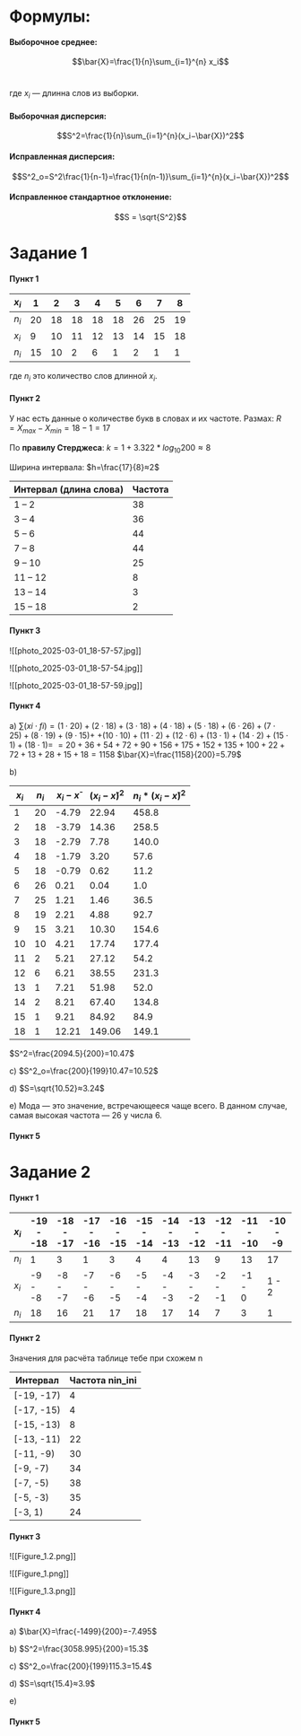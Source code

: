 # Формулы:
#### **Выборочное среднее**:
$$\bar{X}=\frac{1}{n}\sum_{i=1}^{n} x_i$$​

где $x_i$ — длинна слов из выборки.

#### **Выборочная дисперсия**:
$$S^2=\frac{1}{n}\sum_{i=1}^{n}(x_i−\bar{X})^2$$

#### **Исправленная дисперсия**:
$$S^2_о=S^2\frac{1}{n-1}=\frac{1}{n(n-1)}\sum_{i=1}^{n}(x_i−\bar{X})^2$$

#### **Исправленное стандартное отклонение**:
$$S = \sqrt{S^2}$$
# Задание 1
#### Пункт 1

| $x_i$ | 1   | 2   | 3   | 4   | 5   | 6   | 7   | 8   |
| ----- | --- | --- | --- | --- | --- | --- | --- | --- |
| $n_i$ | 20  | 18  | 18  | 18  | 18  | 26  | 25  | 19  |
| $x_i$ | 9   | 10  | 11  | 12  | 13  | 14  | 15  | 18  |
| $n_i$ | 15  | 10  | 2   | 6   | 1   | 2   | 1   | 1   |
где $n_i$ это количество слов длинной $x_i$.

#### Пункт 2
У нас есть данные о количестве букв в словах и их частоте. Размах:
	$R=X_{max}⁡−X_{min}⁡=18−1=17$

По **правилу Стерджеса**:
	$k=1+3.322*log⁡_{10}200≈8$
	
Ширина интервала:
	$h=\frac{17}{8}≈2$

| Интервал (длина слова) | Частота |
| ---------------------- | ------- |
| 1 – 2                  | 38      |
| 3 – 4                  | 36      |
| 5 – 6                  | 44      |
| 7 – 8                  | 44      |
| 9 – 10                 | 25      |
| 11 – 12                | 8       |
| 13 – 14                | 3       |
| 15 – 18                | 2       |

#### Пункт 3
![[photo_2025-03-01_18-57-57.jpg]]

![[photo_2025-03-01_18-57-54.jpg]]

![[photo_2025-03-01_18-57-59.jpg]]

#### Пункт 4
a)
$∑(xi​⋅fi​)=(1⋅20)+(2⋅18)+(3⋅18)+(4⋅18)+(5⋅18)+(6⋅26)+(7⋅25)+(8⋅19)+(9⋅15)+$
$+(10⋅10)+(11⋅2)+(12⋅6)+(13⋅1)+(14⋅2)+(15⋅1)+(18⋅1)=$ $=20+36+54+72+90+156+175+152+135+100+22+72+13+28+15+18=1158$
$\bar{X}=\frac{1158}{200}=5.79$

b)

| $x_i$ | $n_i$ | $x_i - x̄$ | $(x_i - x̄)^2$ | $n_i * (x_i - x̄)^2$ |
| ----- | ----- | ---------- | -------------- | -------------------- |
| 1     | 20    | -4.79      | 22.94          | 458.8                |
| 2     | 18    | -3.79      | 14.36          | 258.5                |
| 3     | 18    | -2.79      | 7.78           | 140.0                |
| 4     | 18    | -1.79      | 3.20           | 57.6                 |
| 5     | 18    | -0.79      | 0.62           | 11.2                 |
| 6     | 26    | 0.21       | 0.04           | 1.0                  |
| 7     | 25    | 1.21       | 1.46           | 36.5                 |
| 8     | 19    | 2.21       | 4.88           | 92.7                 |
| 9     | 15    | 3.21       | 10.30          | 154.6                |
| 10    | 10    | 4.21       | 17.74          | 177.4                |
| 11    | 2     | 5.21       | 27.12          | 54.2                 |
| 12    | 6     | 6.21       | 38.55          | 231.3                |
| 13    | 1     | 7.21       | 51.98          | 52.0                 |
| 14    | 2     | 8.21       | 67.40          | 134.8                |
| 15    | 1     | 9.21       | 84.92          | 84.9                 |
| 18    | 1     | 12.21      | 149.06         | 149.1                |
$S^2=\frac{2094.5}{200}​=10.47$

с)
$S^2_o=\frac{200}{199}10.47=10.52$

d)
$S=\sqrt{10.52}≈3.24$

e)
Мода — это значение, встречающееся чаще всего. В данном случае, самая высокая частота — 26 у числа 6.

#### Пункт 5
# Задание 2
#### Пункт 1
| $x_i$ | -19<br>- <br>-18 | -18 <br>-<br>-17 | -17<br>- <br>-16 | -16<br>-<br>-15 | -15 <br>-<br>-14 | -14<br>-<br>-13 | -13<br>- <br>-12 | -12 <br>- <br>-11 | -11 <br>- <br>-10 | -10 <br>- <br>-9 |
| ----- | ---------------- | ---------------- | ---------------- | --------------- | ---------------- | --------------- | ---------------- | ----------------- | ----------------- | ---------------- |
| $n_i$ | 1                | 3                | 1                | 3               | 4                | 4               | 13               | 9                 | 13                | 17               |
| $x_i$ | -9<br>- <br>-8   | -8<br>- <br>-7   | -7<br>- <br>-6   | -6<br>- <br>-5  | -5<br>- <br>-4   | -4 <br>- <br>-3 | -3<br>-<br>-2    | -2 <br>-<br>-1    | -1<br>-<br>0      | 1 - 2            |
| $n_i$ | 18               | 16               | 21               | 17              | 18               | 17              | 14               | 7                 | 3                 | 1                |
#### Пункт 2
Значения для расчёта таблице тебе при схожем n

| Интервал   | Частота nin_ini​ |
| ---------- | ---------------- |
| [-19, -17) | 4                |
| [-17, -15) | 4                |
| [-15, -13) | 8                |
| [-13, -11) | 22               |
| [-11, -9)  | 30               |
| [-9, -7)   | 34               |
| [-7, -5)   | 38               |
| [-5, -3)   | 35               |
| [-3, 1)    | 24               |

#### Пункт 3
![[Figure_1.2.png]]

![[Figure_1.png]]

![[Figure_1.3.png]]
#### Пункт 4
a)
$\bar{X}=\frac{-1499}{200}=-7.495$

b)
$S^2=\frac{3058.995}{200}​=15.3$

c)
$S^2_o=\frac{200}{199}115.3=15.4$

d)
$S=\sqrt{15.4}≈3.9$

e)


#### Пункт 5
